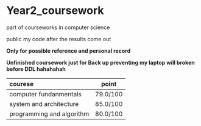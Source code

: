# Year2_coursework
part of courseworks in computer science

public my code after the results come out


**Only for possible reference and personal record**

**Unfinished coursework just for Back up preventing my laptop will broken before DDL hahahahah**


|courese             |point       |
|:---                |:---:       |
|computer fundanmentals|79.0/100|
|system and architecture|85.0/100|
|programming and algorithm|80.0/100|







